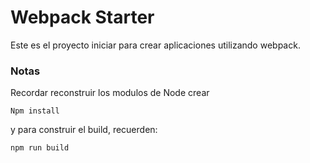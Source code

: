 # Webpack Starter

Este es el proyecto iniciar para crear aplicaciones utilizando webpack.

### Notas
Recordar reconstruir los modulos de Node crear

````
Npm install
````
y para construir el build, recuerden:
````
npm run build
````